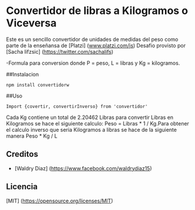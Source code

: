 # Convertidor de libras a Kilogramos o Viceversa

Este es un sencillo convertidor de unidades de medidas del peso como parte de la enseñansa de [Platzi] (www.platzi.com/js)
Desafio provisto por [Sacha lifzsic] (https://twitter.com/sachalifs)

-Formula para conversion donde P = peso, L = libras y Kg = kilogramos.

##Instalacion

```
npm install convertidorw
```

##Uso

```
Import {covertir, convertirInverso} from 'convertidor'
```
Cada Kg contiene un total de 2.20462 Libras para convertir Libras en Kilogramos se hace el siguiente calculo:
 Peso = Libras * 1 / Kg.Para obtener el calculo inverso que seria Kilogramos a libras se hace de la siguiente manera
 Peso * Kg / L


## Creditos
- [Waldry Diaz] (https://www.facebook.com/waldrydiaz15)

## Licencia

[MIT] (https://opensource.org/licenses/MIT)